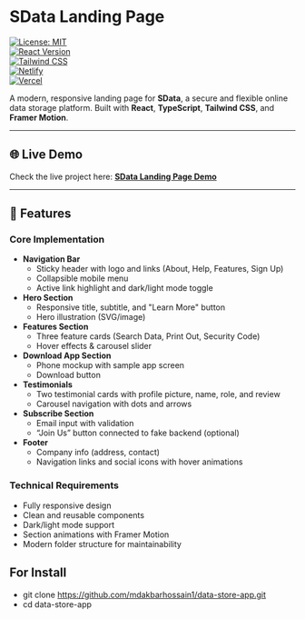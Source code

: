 # SData Landing Page

[![License: MIT](https://img.shields.io/badge/License-MIT-blue.svg)](LICENSE)  
[![React Version](https://img.shields.io/badge/React-18.2.0-blue)](https://reactjs.org/)  
[![Tailwind CSS](https://img.shields.io/badge/TailwindCSS-3.3.0-blue)](https://tailwindcss.com/)  
[![Netlify](https://img.shields.io/badge/Deploy-Netlify-brightgreen)](https://www.netlify.com/)  
[![Vercel](https://img.shields.io/badge/Deploy-Vercel-black)](https://vercel.com/)

A modern, responsive landing page for **SData**, a secure and flexible online data storage platform. Built with **React**, **TypeScript**, **Tailwind CSS**, and **Framer Motion**.

---

## 🌐 Live Demo

Check the live project here: [**SData Landing Page Demo**](https://data-store-app.vercel.app/)

---

## 🚀 Features

### Core Implementation

- **Navigation Bar**
  - Sticky header with logo and links (About, Help, Features, Sign Up)
  - Collapsible mobile menu
  - Active link highlight and dark/light mode toggle
- **Hero Section**
  - Responsive title, subtitle, and "Learn More" button
  - Hero illustration (SVG/image)
- **Features Section**
  - Three feature cards (Search Data, Print Out, Security Code)
  - Hover effects & carousel slider
- **Download App Section**
  - Phone mockup with sample app screen
  - Download button
- **Testimonials**
  - Two testimonial cards with profile picture, name, role, and review
  - Carousel navigation with dots and arrows
- **Subscribe Section**
  - Email input with validation
  - “Join Us” button connected to fake backend (optional)
- **Footer**
  - Company info (address, contact)
  - Navigation links and social icons with hover animations

### Technical Requirements

- Fully responsive design
- Clean and reusable components
- Dark/light mode support
- Section animations with Framer Motion
- Modern folder structure for maintainability

## For Install

- git clone https://github.com/mdakbarhossain1/data-store-app.git
- cd data-store-app
